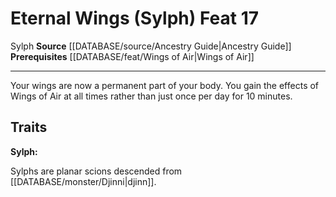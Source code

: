 ﻿---
feat: Eternal Wings (Sylph)
id: '2603'
level: '17'
name: Eternal Wings (Sylph)
prerequisite: '[[DATABASE/feat/Wings of Air|Wings of Air]]'
rarity: Common
source: '[[DATABASE/source/Ancestry Guide|Ancestry Guide]]'
trait:
- '[[DATABASE/trait/Sylph|Sylph]]'
type: Feat

---
# Eternal Wings (Sylph) <span class="item-type">Feat 17</span>

<span class="item-trait">Sylph</span>
**Source** [[DATABASE/source/Ancestry Guide|Ancestry Guide]] 
**Prerequisites** [[DATABASE/feat/Wings of Air|Wings of Air]]

---
Your wings are now a permanent part of your body. You gain the effects of Wings of Air at all times rather than just once per day for 10 minutes.

## Traits

**Sylph:**

Sylphs are planar scions descended from [[DATABASE/monster/Djinni|djinn]].